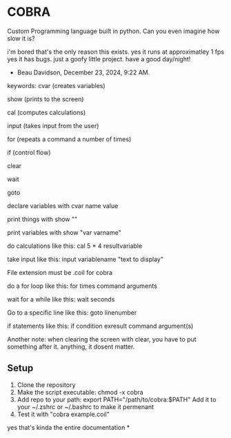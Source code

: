 # COBRA
Custom Programming language built in python. Can you even imagine how slow it is?

i'm bored
that's the only reason this exists.
yes it runs at approximatley 1 fps
yes it has bugs.
just a goofy little project.
have a good day/night!


- Beau Davidson, December 23, 2024, 9:22 AM.


keywords:
cvar (creates variables)

show (prints to the screen)

cal (computes calculations)

input (takes input from the user)

for (repeats a command a number of times)


if (control flow)

clear

wait

goto


declare variables with cvar name value

print things with show ""

print variables with show "var varname"

do calculations like this: cal 5 * 4 resultvariable

take input like this: input variablename "text to display"

File extension must be .coil for cobra

do a for loop like this: for times command arguments

wait for a while like this: wait seconds

Go to a specific line like this: goto linenumber

if statements like this: if condition exresult command argument(s)

Another note: when clearing the screen with clear, you have to put something after it. anything, it dosent matter.




## Setup
1. Clone the repository
2. Make the script executable: chmod -x cobra
3. Add repo to your path:  export PATH="/path/to/cobra:$PATH" Add it to your ~/.zshrc or ~/.bashrc to make it permenant
4. Test it with "cobra example.coil"

yes that's kinda the entire documentation
*